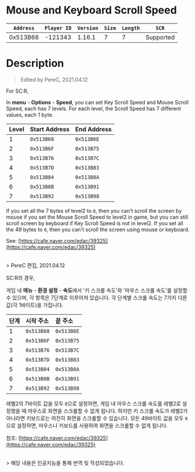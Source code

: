 # Mouse and Keyboard Scroll Speed

| `Address` | `Player ID` | `Version` | `Size` | `Length` | `SCR` |
| ---------- | ----------- | --------- | ------ | -------- | ---- |
| 0x513B68 | -121343 | 1.16.1 | 7 | 7 | Supported |

# Description

> Edited by PereC, 2021.04.12

For SC:R,

In **menu** - **Options** - **Speed**, you can set Key Scroll Speed and Mouse Scroll Speed, each has 7 levels.
For each level, the Scroll Speed has 7 different values, each 1 byte.

| Level | Start Address | End Address |
| :---- | :------------ | :---------- |
| 1     | `0x513B68`    | `0x513B6E`  |
| 2     | `0x513B6F`    | `0x513B75`  |
| 3     | `0x513B76`    | `0x513B7C`  |
| 4     | `0x513B7D`    | `0x513B83`  |
| 5     | `0x513B84`    | `0x513B8A`  |
| 6     | `0x513B8B`    | `0x513B91`  |
| 7     | `0x513B92`    | `0x513B98`  |

If you set all the 7 bytes of level2 to `0`, then you can't scroll the screen by mouse if you set the Mouse Scroll Speed to level2 in game, but you can still scroll screen by keyboard if Key Scroll Speed is not in level2.
If you set all the 49 bytes to `0`, then you can't scroll the screen using mouse or keyboard.

See: [https://cafe.naver.com/edac/39325](https://cafe.naver.com/edac/39325)

<br>
> PereC 편집, 2021.04.12

SC:R의 경우,

게임 내 **메뉴** - **환경 설정** - **속도**에서 '키 스크롤 속도'와 '마우스 스크롤 속도'를 설정할 수 있으며, 각 항목은 7단계로 이루어져 있습니다.
각 단계별 스크롤 속도는 7가지 다른 값(각 1바이트)을 가집니다.

| 단계 | 시작 주소 | 끝 주소 |
| :--- | :---------- | :---------- |
| 1    | `0x513B68`  | `0x513B6E`  |
| 2    | `0x513B6F`  | `0x513B75`  |
| 3    | `0x513B76`  | `0x513B7C`  |
| 4    | `0x513B7D`  | `0x513B83`  |
| 5    | `0x513B84`  | `0x513B8A`  |
| 6    | `0x513B8B`  | `0x513B91`  |
| 7    | `0x513B92`  | `0x513B98`  |

레벨2의 7바이트 값을 모두 `0`으로 설정하면, 게임 내 마우스 스크롤 속도를 레벨2로 설정했을 때 마우스로 화면을 스크롤할 수 없게 됩니다. 하지만 키 스크롤 속도가 레벨2가 아니라면 키보드로는 여전히 화면을 스크롤할 수 있습니다.
모든 49바이트 값을 모두 `0`으로 설정하면, 마우스나 키보드를 사용하여 화면을 스크롤할 수 없게 됩니다.

참조: [https://cafe.naver.com/edac/39325](https://cafe.naver.com/edac/39325)

<br>
> 해당 내용은 인공지능을 통해 번역 및 작성되었습니다.